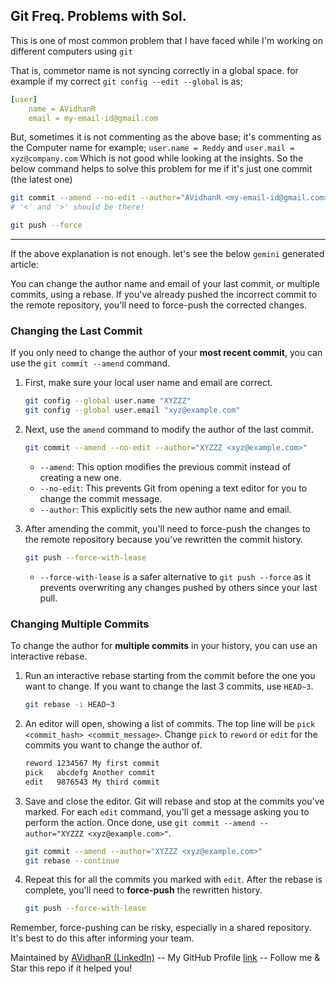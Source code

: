 ## Git Freq. Problems with Sol.

This is one of most common problem that I have faced while I'm working on different computers using `git`

That is, commetor name is not syncing correctly in a global space. for example if my correct `git config --edit --global` is as;

```yml
[user]
    name = AVidhanR 
    email = my-email-id@gmail.com
```

But, sometimes it is not commenting as the above base; it's commenting as the Computer name for example; `user.name = Reddy` and `user.mail = xyz@company.com` Which is not good while looking at the insights. So the below command helps to solve this problem for me if it's just one commit (the latest one)

```sh
git commit --amend --no-edit --author="AVidhanR <my-email-id@gmail.com>"
# '<' and '>' should be there!

git push --force
```

---

If the above explanation is not enough. let's see the below `gemini` generated article:

You can change the author name and email of your last commit, or multiple commits, using a rebase. If you've already pushed the incorrect commit to the remote repository, you'll need to force-push the corrected changes.


### Changing the Last Commit

If you only need to change the author of your **most recent commit**, you can use the `git commit --amend` command.

1.  First, make sure your local user name and email are correct.

    ```bash
    git config --global user.name "XYZZZ"
    git config --global user.email "xyz@example.com"
    ```

2.  Next, use the `amend` command to modify the author of the last commit.

    ```bash
    git commit --amend --no-edit --author="XYZZZ <xyz@example.com>"
    ```

      * `--amend`: This option modifies the previous commit instead of creating a new one.
      * `--no-edit`: This prevents Git from opening a text editor for you to change the commit message.
      * `--author`: This explicitly sets the new author name and email.

3.  After amending the commit, you'll need to force-push the changes to the remote repository because you've rewritten the commit history.

    ```bash
    git push --force-with-lease
    ```

      * `--force-with-lease` is a safer alternative to `git push --force` as it prevents overwriting any changes pushed by others since your last pull.


### Changing Multiple Commits

To change the author for **multiple commits** in your history, you can use an interactive rebase.

1.  Run an interactive rebase starting from the commit before the one you want to change. If you want to change the last 3 commits, use `HEAD~3`.

    ```bash
    git rebase -i HEAD~3
    ```

2.  An editor will open, showing a list of commits. The top line will be `pick <commit_hash> <commit_message>`. Change `pick` to `reword` or `edit` for the commits you want to change the author of.

    ```bash
    reword 1234567 My first commit
    pick   abcdefg Another commit
    edit   9876543 My third commit
    ```

3.  Save and close the editor. Git will rebase and stop at the commits you've marked. For each `edit` command, you'll get a message asking you to perform the action. Once done, use `git commit --amend --author="XYZZZ <xyz@example.com>"`.

    ```bash
    git commit --amend --author="XYZZZ <xyz@example.com>"
    git rebase --continue
    ```

4.  Repeat this for all the commits you marked with `edit`. After the rebase is complete, you'll need to **force-push** the rewritten history.

    ```bash
    git push --force-with-lease
    ```

Remember, force-pushing can be risky, especially in a shared repository. It's best to do this after informing your team.

Maintained by [AVidhanR (LinkedIn)](https://linkedin.com/in/AVidhanR) -- My GitHub Profile [link](https://github.com/AVidhanR) -- Follow me & Star this repo if it helped you!
